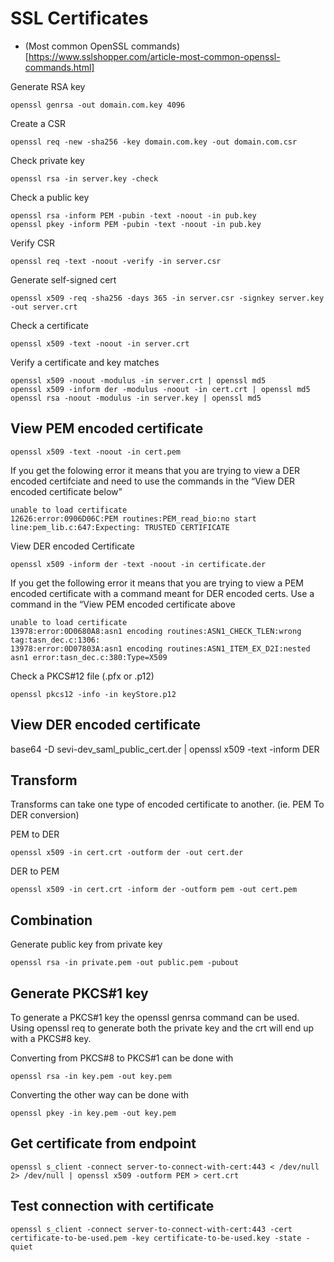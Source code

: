# SSL Certificates

- (Most common OpenSSL commands)[https://www.sslshopper.com/article-most-common-openssl-commands.html]

Generate RSA key

    openssl genrsa -out domain.com.key 4096

Create a CSR

    openssl req -new -sha256 -key domain.com.key -out domain.com.csr

Check private key

    openssl rsa -in server.key -check

Check a public key

    openssl rsa -inform PEM -pubin -text -noout -in pub.key
    openssl pkey -inform PEM -pubin -text -noout -in pub.key

Verify CSR

    openssl req -text -noout -verify -in server.csr

Generate self-signed cert

    openssl x509 -req -sha256 -days 365 -in server.csr -signkey server.key -out server.crt

Check a certificate

    openssl x509 -text -noout -in server.crt

Verify a certificate and key matches

    openssl x509 -noout -modulus -in server.crt | openssl md5
    openssl x509 -inform der -modulus -noout -in cert.crt | openssl md5
    openssl rsa -noout -modulus -in server.key | openssl md5

## View PEM encoded certificate

    openssl x509 -text -noout -in cert.pem

If you get the folowing error it means that you are trying to view a DER encoded certifciate and need to use the commands in the “View DER encoded certificate below”

    unable to load certificate
    12626:error:0906D06C:PEM routines:PEM_read_bio:no start line:pem_lib.c:647:Expecting: TRUSTED CERTIFICATE

View DER encoded Certificate

    openssl x509 -inform der -text -noout -in certificate.der

If you get the following error it means that you are trying to view a PEM encoded certificate with a command meant for DER encoded certs. Use a command in the “View PEM encoded certificate above

    unable to load certificate
    13978:error:0D0680A8:asn1 encoding routines:ASN1_CHECK_TLEN:wrong tag:tasn_dec.c:1306:
    13978:error:0D07803A:asn1 encoding routines:ASN1_ITEM_EX_D2I:nested asn1 error:tasn_dec.c:380:Type=X509

Check a PKCS#12 file (.pfx or .p12)

    openssl pkcs12 -info -in keyStore.p12

## View DER encoded certificate

base64 -D sevi-dev_saml_public_cert.der | openssl x509 -text -inform DER

## Transform

Transforms can take one type of encoded certificate to another. (ie. PEM To DER conversion)

PEM to DER

    openssl x509 -in cert.crt -outform der -out cert.der

DER to PEM

    openssl x509 -in cert.crt -inform der -outform pem -out cert.pem

## Combination

Generate public key from private key

    openssl rsa -in private.pem -out public.pem -pubout

## Generate PKCS#1 key

To generate a PKCS#1 key the openssl genrsa command can be used.
Using openssl req to generate both the private key and the crt will end up with a PKCS#8 key.

Converting from PKCS#8 to PKCS#1 can be done with

    openssl rsa -in key.pem -out key.pem

Converting the other way can be done with

    openssl pkey -in key.pem -out key.pem

## Get certificate from endpoint

```shell
openssl s_client -connect server-to-connect-with-cert:443 < /dev/null 2> /dev/null | openssl x509 -outform PEM > cert.crt
```

## Test connection with certificate

```shell
openssl s_client -connect server-to-connect-with-cert:443 -cert certificate-to-be-used.pem -key certificate-to-be-used.key -state -quiet
```
